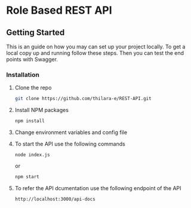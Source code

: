 # Role Based REST API

<!-- GETTING STARTED -->
## Getting Started

This is an guide on how you may can set up your project locally.
To get a local copy up and running follow these steps. Then you can test the end points with Swagger.


### Installation

1. Clone the repo
   ```sh
   git clone https://github.com/thilara-e/REST-API.git
   ```
2. Install NPM packages
   ```sh
   npm install
   ```
3. Change environment variables and config file
   
4. To start the API use the following commands
   ```node
   node index.js
   ```
   or
    ```sh
   npm start
   ```
5. To refer the API dcumentation use the following endpoint of the API
   ```
   http://localhost:3000/api-docs
   ```
